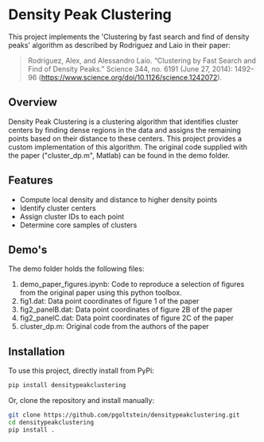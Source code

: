 # Density Peak Clustering

This project implements the 'Clustering by fast search and find of density peaks' algorithm as described by Rodriguez and Laio in their paper:

> Rodriguez, Alex, and Alessandro Laio. “Clustering by Fast Search and Find of Density Peaks.” Science 344, no. 6191 (June 27, 2014): 1492–96 (https://www.science.org/doi/10.1126/science.1242072).


## Overview

Density Peak Clustering is a clustering algorithm that identifies cluster centers by finding dense regions in the data and assigns the remaining points based on their distance to these centers. This project provides a custom implementation of this algorithm. The original code supplied with the paper ("cluster_dp.m", Matlab) can be found in the demo folder. 


## Features

- Compute local density and distance to higher density points
- Identify cluster centers
- Assign cluster IDs to each point
- Determine core samples of clusters


## Demo's

The demo folder holds the following files: 
1. demo_paper_figures.ipynb: Code to reproduce a selection of figures from the original paper using this python toolbox.
2. fig1.dat: Data point coordinates of figure 1 of the paper
3. fig2_panelB.dat: Data point coordinates of figure 2B of the paper
4. fig2_panelC.dat: Data point coordinates of figure 2C of the paper
5. cluster_dp.m: Original code from the authors of the paper 

## Installation

To use this project, directly install from PyPi:

```bash
pip install densitypeakclustering
```

Or, clone the repository and install manually:

```bash
git clone https://github.com/pgoltstein/densitypeakclustering.git
cd densitypeakclustering
pip install .
```
